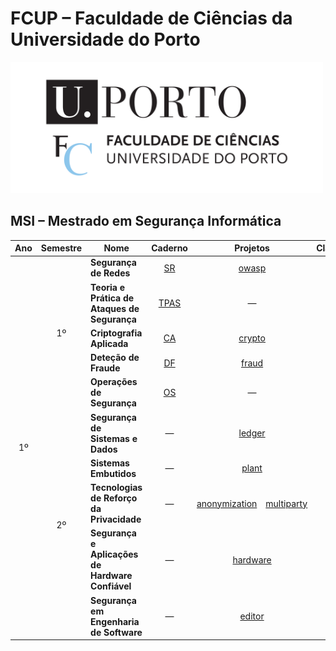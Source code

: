 # FCUP &ndash; Faculdade de Ciências da Universidade do Porto

<img src="./../../images/FCUP.png" alt="FCUP" width="500">

## MSI &ndash; Mestrado em Segurança Informática

<table style="text-align:center;">
    <thead>
        <tr>
            <th>Ano</th>
            <th>Semestre</th>
            <th>Nome</th>
            <th>Caderno</th>
            <th colspan="2">Projetos</th>
            <th>Classificação</th>
        </tr>
    </thead>
    <tbody>
        <tr>
            <td rowspan="10">1º</td>
            <td rowspan="5">1º</td>
            <td style="text-align:left;"><strong>Segurança de Redes</strong></td>
            <td><a href="./A1/S1/SR.pdf">SR</a></td>
            <td colspan="2"><a href="https://github.com/manelneto/owasp">owasp</a></td>
            <td>17</td>
        </tr>
        <tr>
            <td style="text-align:left;"><strong>Teoria e Prática de Ataques de Segurança</strong></td>
            <td><a href="./A1/S1/TPAS.pdf">TPAS</a></td>
            <td colspan="2">&mdash;</td>
            <td>17</td>
        </tr>
        <tr>
            <td style="text-align:left;"><strong>Criptografia Aplicada</strong></td>
            <td><a href="./A1/S1/CA.pdf">CA</a></td>
            <td colspan="2"><a href="https://github.com/manelneto/crypto">crypto</a></td>
            <td>19</td>
        </tr>
        <tr>
            <td style="text-align:left;"><strong>Deteção de Fraude</strong></td>
            <td><a href="./A1/S1/DF.pdf">DF</a></td>
            <td colspan="2"><a href="https://github.com/manelneto/fraud">fraud</a></td>
            <td>19</td>
        </tr>
        <tr>
            <td style="text-align:left;"><strong>Operações de Segurança</strong></td>
            <td><a href="./A1/S1/OS.pdf">OS</a></td>
            <td colspan="2">&mdash;</td>
            <td>19</td>
        </tr>
        <tr>
            <td rowspan="5">2º</td>
            <td style="text-align:left;"><strong>Segurança de Sistemas e Dados</strong></td>
            <td>&mdash;</td>
            <td colspan="2"><a href="https://github.com/manelneto/ledger">ledger</a></td>
            <td>&mdash;</td>
        </tr>
        <tr>
            <td style="text-align:left;"><strong>Sistemas Embutidos</strong></td>
            <td>&mdash;</td>
            <td colspan="2"><a href="https://github.com/manelneto/plant">plant</a></td>
            <td>&mdash;</td>
        </tr>
        <tr>
            <td style="text-align:left;"><strong>Tecnologias de Reforço da Privacidade</strong></td>
            <td>&mdash;</td>
            <td><a href="https://github.com/manelneto/anonymization">anonymization</a></td>
            <td><a href="https://github.com/manelneto/multiparty">multiparty</a></td>
            <td>&mdash;</td>
        </tr>
        <tr>
            <td style="text-align:left;"><strong>Segurança e Aplicações de Hardware Confiável</strong></td>
            <td>&mdash;</td>
            <td colspan="2"><a href="https://github.com/manelneto/hardware">hardware</a></td>
            <td>&mdash;</td>
        </tr>
        <tr>
            <td style="text-align:left;"><strong>Segurança em Engenharia de Software</strong></td>
            <td>&mdash;</td>
            <td colspan="2"><a href="https://github.com/manelneto/editor">editor</a></td>
            <td>&mdash;</td>
        </tr>
    </tbody>
</table>
